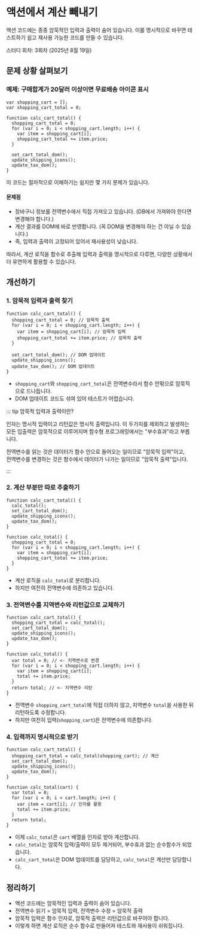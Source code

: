 # 액션에서 계산 빼내기

액션 코드에는 종종 암묵적인 입력과 출력이 숨어 있습니다.
이를 명시적으로 바꾸면 테스트하기 쉽고 재사용 가능한 코드를 만들 수 있습니다.

<span class="study-date"> 스터디 회차: 3회차 (2025년 8월 19일)</span>

## 문제 상황 살펴보기

### 예제: 구매합계가 20달러 이상이면 무료배송 아이콘 표시

```tsx{5,7,8,11,13}
var shopping_cart = [];
var shopping_cart_total = 0;

function calc_cart_total() {
  shopping_cart_total = 0;
  for (var i = 0; i < shopping_cart.length; i++) {
    var item = shopping_cart[i];
    shopping_cart_total += item.price;
  }

  set_cart_total_dom();
  update_shipping_icons();
  update_tax_dom();
}
```

이 코드는 절차적으로 이해하기는 쉽지만 몇 가지 문제가 있습니다.

#### 문제점

- 장바구니 정보를 전역변수에서 직접 가져오고 있습니다. (DB에서 가져와야 한다면 변경해야 합니다.)
- 계산 결과를 DOM에 바로 반영합니다. (꼭 DOM을 변경해야 하는 건 아닐 수 있습니다.)
- 즉, 입력과 출력이 고정되어 있어서 재사용성이 낮습니다.

따라서, 계산 로직을 함수로 추출해 입력과 출력을 명시적으로 다루면, 다양한 상황에서 더 유연하게 활용할 수 있습니다.

## 개선하기

### 1. 암묵적 입력과 출력 찾기

```tsx
function calc_cart_total() {
  shopping_cart_total = 0; // 암묵적 출력
  for (var i = 0; i < shopping_cart.length; i++) {
    var item = shopping_cart[i]; // 암묵적 입력
    shopping_cart_total += item.price; // 암묵적 출력
  }

  set_cart_total_dom(); // DOM 업데이트
  update_shipping_icons();
  update_tax_dom(); // DOM 업데이트
}
```

- `shopping_cart`와 `shopping_cart_total`은 전역변수라서 함수 안팎으로 암묵적으로 드나듭니다.
- DOM 업데이트 코드도 섞여 있어 테스트가 어렵습니다.

::: tip 암묵적 입력과 출력이란?

인자는 명시적 입력이고 리턴값은 명시적 출력입니다. 이 두가지를 제외하고 발생하는 모든 입출력은 암묵적으로 이루어지며 함수형 프로그래밍에서는 "부수효과"라고 부릅니다.

전역변수를 읽는 것은 데이터가 함수 안으로 들어오는 일이므로 "암묵적 입력"이고, <br/>
전역변수를 변경하는 것은 함수에서 데이터가 나가는 일이므로 "암묵적 출력"입니다.

:::

### 2. 계산 부분만 따로 추출하기

```tsx{2,8-14}
function calc_cart_total() {
  calc_total();
  set_cart_total_dom();
  update_shipping_icons();
  update_tax_dom();
}

function calc_total() {
  shopping_cart_total = 0;
  for (var i = 0; i < shopping_cart.length; i++) {
    var item = shopping_cart[i];
    shopping_cart_total += item.price;
  }
}
```

- 계산 로직을 `calc_total`로 분리합니다.
- 하지만 여전히 전역변수에 의존하고 있습니다.

### 3. 전역변수를 지역변수와 리턴값으로 교체하기

```tsx{2,9,14}
function calc_cart_total() {
  shopping_cart_total = calc_total();
  set_cart_total_dom();
  update_shipping_icons();
  update_tax_dom();
}

function calc_total() {
  var total = 0; // <- 지역변수로 변경
  for (var i = 0; i < shopping_cart.length; i++) {
    var item = shopping_cart[i];
    total += item.price;
  }
  return total; // <- 지역변수 리턴
}
```

- 전역변수 `shopping_cart_total`에 직접 더하지 않고, 지역변수 `total`을 사용한 뒤 리턴하도록 수정합니다.
- 하지만 여전히 입력(`shopping_cart`)은 전역변수에 의존합니다.

### 4. 입력까지 명시적으로 받기

```tsx{2,10,11}
function calc_cart_total() {
  shopping_cart_total = calc_total(shopping_cart); // 계산
  set_cart_total_dom();
  update_shipping_icons();
  update_tax_dom();
}

function calc_total(cart) {
  var total = 0;
  for (var i = 0; i < cart.length; i++) {
    var item = cart[i]; // 인자를 활용
    total += item.price;
  }
  return total;
}
```

- 이제 `calc_total`은 `cart` 배열을 인자로 받아 계산합니다.
- `calc_total`는 암묵적 입력/출력이 모두 제거되어, 부수효과 없는 순수함수가 되었습니다.
- `calc_cart_total`은 DOM 업데이트를 담당하고, `calc_total`은 계산만 담당합니다.

## 정리하기

- 액션 코드에는 암묵적인 입력과 출력이 숨어 있습니다.
- 전역변수 읽기 = 암묵적 입력, 전역변수 수정 = 암묵적 출력
- 암묵적 입력은 함수 인자로, 암묵적 출력은 리턴값으로 바꾸어야 합니다.
- 이렇게 하면 계산 로직은 순수 함수로 만들어져 테스트와 재사용이 쉬워집니다.
